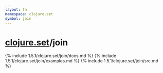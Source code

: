 ```yaml
---
layout: fn
namespace: clojure.set
symbol: join
---
```


# [clojure.set](../)/join

{% include 1.5.1/clojure.set/join/docs.md %}
{% include 1.5.1/clojure.set/join/examples.md %}
{% include 1.5.1/clojure.set/join/src.md %}

